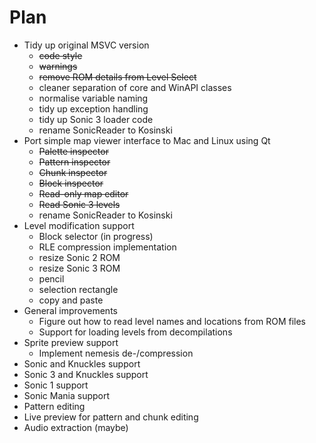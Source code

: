 # Plan

- Tidy up original MSVC version
  + ~~code style~~
  + ~~warnings~~
  + ~~remove ROM details from Level Select~~
  + cleaner separation of core and WinAPI classes
  + normalise variable naming
  + tidy up exception handling
  + tidy up Sonic 3 loader code
  + rename SonicReader to Kosinski
- Port simple map viewer interface to Mac and Linux using Qt
  + ~~Palette inspector~~
  + ~~Pattern inspector~~
  + ~~Chunk inspector~~
  + ~~Block inspector~~
  + ~~Read-only map editor~~
  + ~~Read Sonic 3 levels~~
  + rename SonicReader to Kosinski
- Level modification support
  + Block selector (in progress)
  + RLE compression implementation
  + resize Sonic 2 ROM
  + resize Sonic 3 ROM
  + pencil
  + selection rectangle
  + copy and paste
- General improvements
  + Figure out how to read level names and locations from ROM files
  + Support for loading levels from decompilations
- Sprite preview support
  + Implement nemesis de-/compression
- Sonic and Knuckles support
- Sonic 3 and Knuckles support
- Sonic 1 support
- Sonic Mania support
- Pattern editing
- Live preview for pattern and chunk editing
- Audio extraction (maybe)
